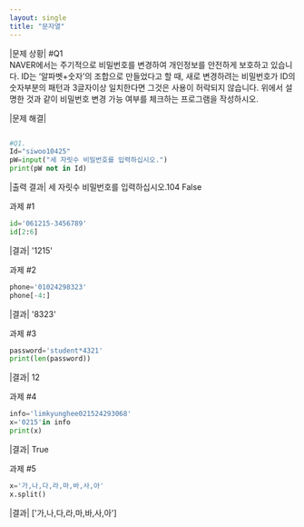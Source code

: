 ```yaml
---
layout: single
title: "문자열"
---
```


|문제 상황|  #Q1  
NAVER에서는 주기적으로 비밀번호를 변경하여 개인정보를 안전하게 보호하고 있습니다. 
ID는 ‘알파벳+숫자’의 조합으로 만들었다고 할 때, 새로 변경하려는 비밀번호가 ID의 숫자부분의 패턴과 3글자이상 일치한다면 
 그것은 사용이 허락되지 않습니다. 
  위에서 설명한 것과 같이 비밀번호 변경 가능 여부를 체크하는 프로그램을 작성하시오.    

|문제 해결|
~~~python

#Q1.
Id="siwoo10425"
pW=input("세 자릿수 비밀번호를 입력하십시오.")
print(pW not in Id)

~~~

|출력 결과|
세 자릿수 비밀번호를 입력하십시오.104
False

과제 #1

~~~python
id='061215-3456789'
id[2:6]
~~~

|결과|
'1215'

과제 #2

~~~python
phone='01024298323'
phone[-4:]
~~~

|결과|
'8323'

과제 #3

~~~python
password='student*4321'
print(len(password))
~~~

|결과|
12

과제 #4

~~~python
info='limkyunghee021524293068'
x='0215'in info
print(x)
~~~

|결과|
True

과제 #5

~~~python
x='가,나,다,라,마,바,사,아'
x.split()
~~~

|결과|
['가,나,다,라,마,바,사,아']
